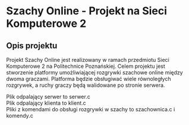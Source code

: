 # Szachy Online - Projekt na Sieci Komputerowe 2  

## Opis projektu  

Projekt Szachy Online jest realizowany w ramach przedmiotu Sieci Komputerowe 2 na Politechnice Poznańskiej. Celem projektu jest stworzenie platformy umożliwiającej rozgrywki szachowe online między dwoma graczami. Platforma będzie obsługiwać wiele równoległych rozgrywek, a ruchy graczy będą walidowane po stronie serwera.  
  
Plik odpalający serwer to serwer.c  
Plik odpalający klienta to klient.c  
Pliki z komendami do obsługi rozgrywki w szachy to szachownica.c i komendy.c  
